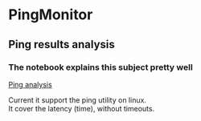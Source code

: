# PingMonitor  
## Ping results analysis

### The notebook explains this subject pretty well  

[Ping analysis](analyze_ping_log.ipynb)


Current it support the ping utility on linux.  
It cover the latency (time), without timeouts.

